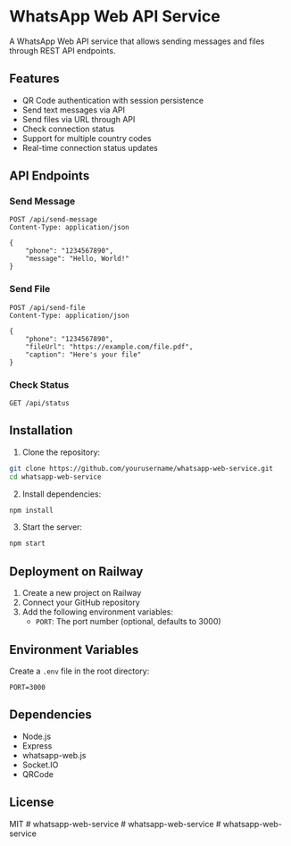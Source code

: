 # WhatsApp Web API Service

A WhatsApp Web API service that allows sending messages and files through REST API endpoints.

## Features

- QR Code authentication with session persistence
- Send text messages via API
- Send files via URL through API
- Check connection status
- Support for multiple country codes
- Real-time connection status updates

## API Endpoints

### Send Message
```http
POST /api/send-message
Content-Type: application/json

{
    "phone": "1234567890",
    "message": "Hello, World!"
}
```

### Send File
```http
POST /api/send-file
Content-Type: application/json

{
    "phone": "1234567890",
    "fileUrl": "https://example.com/file.pdf",
    "caption": "Here's your file"
}
```

### Check Status
```http
GET /api/status
```

## Installation

1. Clone the repository:
```bash
git clone https://github.com/yourusername/whatsapp-web-service.git
cd whatsapp-web-service
```

2. Install dependencies:
```bash
npm install
```

3. Start the server:
```bash
npm start
```

## Deployment on Railway

1. Create a new project on Railway
2. Connect your GitHub repository
3. Add the following environment variables:
   - `PORT`: The port number (optional, defaults to 3000)

## Environment Variables

Create a `.env` file in the root directory:

```env
PORT=3000
```

## Dependencies

- Node.js
- Express
- whatsapp-web.js
- Socket.IO
- QRCode

## License

MIT
#   w h a t s a p p - w e b - s e r v i c e  
 #   w h a t s a p p - w e b - s e r v i c e  
 #   w h a t s a p p - w e b - s e r v i c e  
 